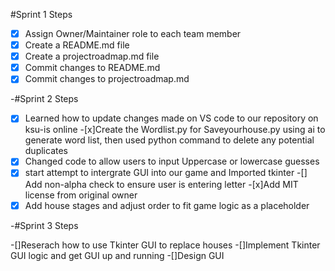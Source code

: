 #Sprint 1 Steps
- [x] Assign Owner/Maintainer role to each team member
- [x] Create a README.md file
- [x] Create a projectroadmap.md file
- [X] Commit changes to README.md
- [X] Commit changes to projectroadmap.md

-#Sprint 2 Steps 

-[x] Learned how to update changes made on VS code to our repository on ksu-is online
-[x]Create the  Wordlist.py for Saveyourhouse.py using ai to generate word list, then used python command to delete any potential duplicates 
-[x] Changed code to allow users to input  Uppercase or lowercase guesses 
-[x] start attempt to intergrate GUI into our game and Imported tkinter 
-[] Add non-alpha check to ensure user is entering letter
-[x]Add MIT license from original owner
-[x] Add house stages and adjust order to fit game logic as a placeholder

-#Sprint 3 Steps

-[]Reserach how to use Tkinter GUI to replace houses
-[]Implement Tkinter GUI logic and get GUI up and running
-[]Design GUI




